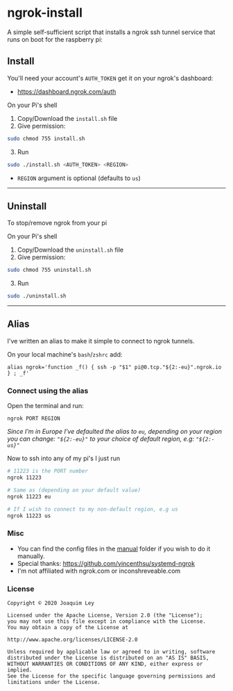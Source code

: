 # ngrok-install
A simple self-sufficient script that installs a ngrok ssh tunnel service that runs on boot for the raspberry pi:

## Install

You'll need your account's `AUTH_TOKEN` get it on your ngrok's dashboard: 
- https://dashboard.ngrok.com/auth

On your Pi's shell
1. Copy/Download the `install.sh` file
2. Give permission:

```bash
sudo chmod 755 install.sh
```
3. Run

```bash
sudo ./install.sh <AUTH_TOKEN> <REGION>
```
- `REGION` argument is optional (defaults to `us`)

----------------------

## Uninstall
To stop/remove ngrok from your pi

On your Pi's shell
1. Copy/Download the `uninstall.sh` file
2. Give permission:

```bash
sudo chmod 755 uninstall.sh
```
3. Run

```bash
sudo ./uninstall.sh
```

---------------------

## Alias
I've written an alias to make it simple to connect to ngrok tunnels.

On your local machine's `bash`/`zshrc` add:
```
alias ngrok='function _f() { ssh -p "$1" pi@0.tcp."${2:-eu}".ngrok.io } ; _f'
```

### Connect using the alias
Open the terminal and run:
```
ngrok PORT REGION
```

_Since I'm in Europe I've defaulted the alias to `eu`, depending on your region you can change:
`"${2:-eu}"` to your choice of default region, e.g: `"${2:-us}"`_

Now to ssh into any of my pi's I just run

```bash
# 11223 is the PORT number
ngrok 11223

# Same as (depending on your default value)
ngrok 11223 eu

# If I wish to connect to my non-default region, e.g us
ngrok 11223 us
```

### Misc
- You can find the config files in the [manual](manual/) folder if you wish to do it manually.
- Special thanks: https://github.com/vincenthsu/systemd-ngrok
- I'm not affiliated with ngrok.com or inconshreveable.com

### License

	Copyright © 2020 Joaquim Ley

	Licensed under the Apache License, Version 2.0 (the "License");
	you may not use this file except in compliance with the License.
	You may obtain a copy of the License at

	http://www.apache.org/licenses/LICENSE-2.0

	Unless required by applicable law or agreed to in writing, software
	distributed under the License is distributed on an "AS IS" BASIS,
	WITHOUT WARRANTIES OR CONDITIONS OF ANY KIND, either express or 
	implied.
	See the License for the specific language governing permissions and
	limitations under the License.
